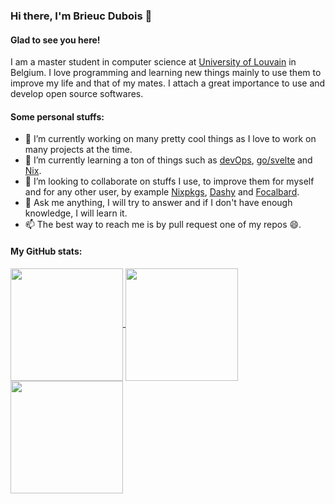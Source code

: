 ### Hi there, I'm Brieuc Dubois 👋

#### Glad to see you here!

I am a master student in computer science at [University of Louvain](https://github.com/uclouvain) in Belgium. I love programming and learning new things mainly to use them to improve my life and that of my mates. I attach a great importance to use and develop open source softwares.

#### Some personal stuffs:

- 🔭 I’m currently working on many pretty cool things as I love to work on many projects at the time. 
- 🌱 I’m currently learning a ton of things such as [devOps](https://git.bhasher.com/Bhasher/homelab), [go/svelte](https://git.bhasher.com/Bhasher/focus) and [Nix](https://github.com/BhasherBEL/dotfiles-nix).
- 👯 I’m looking to collaborate on stuffs I use, to improve them for myself and for any other user, by example [Nixpkgs](https://github.com/NixOS/nixpkgs), [Dashy](https://github.com/Lissy93/dashy) and [Focalbard](https://github.com/mattermost/focalboard).
- 💬 Ask me anything, I will try to answer and if I don't have enough knowledge, I will learn it.
- 📫 The best way to reach me is by pull request one of my repos 😄.

#### My GitHub stats:

<a href="#">
<img align="center" height="180em" src="https://github-readme-stats.vercel.app/api?username=BhasherBEL&show_icons=true&hide_border=true&&count_private=false" />
</a>
<a href="#">
<img align="center" height="180em" src="https://github-readme-stats.vercel.app/api/top-langs/?username=BhasherBEL&layout=compact&langs_count=8&size_weight=0.5&count_weight=0.5&exclude_repo=flusterW&hide=jupyter%20notebook">
</a>
<a href="#">
<img alig="center", height="180em" src="https://streak-stats.demolab.com/?user=bhasherbel&theme=default&hide_border=true&starting_year=2017" />
</a>
